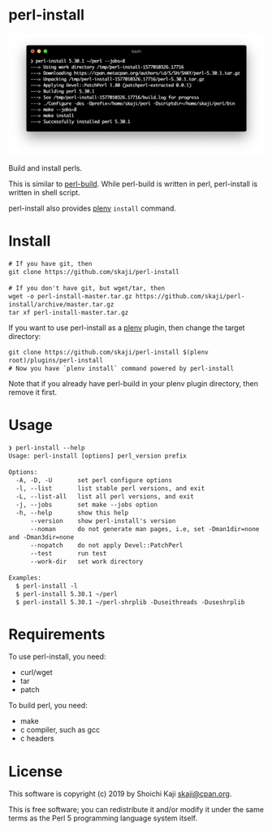 # perl-install

![](https://raw.githubusercontent.com/skaji/images/master/perl-install.png)

Build and install perls.

This is similar to [perl-build](https://github.com/tokuhirom/Perl-Build).
While perl-build is written in perl, perl-install is written in shell script.

perl-install also provides [plenv](https://github.com/tokuhirom/plenv) `install` command.

# Install

```
# If you have git, then
git clone https://github.com/skaji/perl-install

# If you don't have git, but wget/tar, then
wget -o perl-install-master.tar.gz https://github.com/skaji/perl-install/archive/master.tar.gz
tar xf perl-install-master.tar.gz
```

If you want to use perl-install as a [plenv](https://github.com/tokuhirom/plenv) plugin, then change the target directory:
```
git clone https://github.com/skaji/perl-install $(plenv root)/plugins/perl-install
# Now you have `plenv install` command powered by perl-install
```

Note that if you already have perl-build in your plenv plugin directory, then remove it first.

# Usage

```
❯ perl-install --help
Usage: perl-install [options] perl_version prefix

Options:
  -A, -D, -U       set perl configure options
  -l, --list       list stable perl versions, and exit
  -L, --list-all   list all perl versions, and exit
  -j, --jobs       set make --jobs option
  -h, --help       show this help
      --version    show perl-install's version
      --noman      do not generate man pages, i.e, set -Dman1dir=none and -Dman3dir=none
      --nopatch    do not apply Devel::PatchPerl
      --test       run test
      --work-dir   set work directory

Examples:
  $ perl-install -l
  $ perl-install 5.30.1 ~/perl
  $ perl-install 5.30.1 ~/perl-shrplib -Duseithreads -Duseshrplib
```

# Requirements

To use perl-install, you need:

* curl/wget
* tar
* patch

To build perl, you need:

* make
* c compiler, such as gcc
* c headers

# License

This software is copyright (c) 2019 by Shoichi Kaji <skaji@cpan.org>.

This is free software; you can redistribute it and/or modify it under
the same terms as the Perl 5 programming language system itself.
